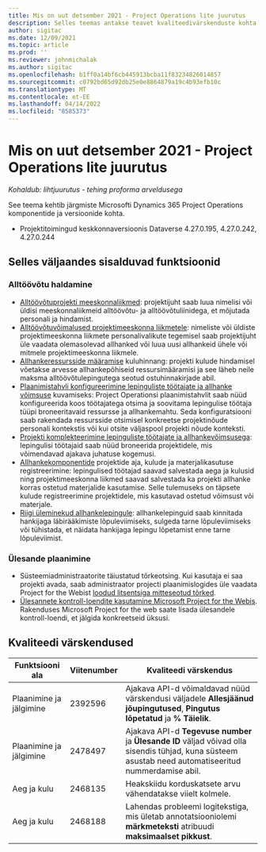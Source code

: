 ```yaml
---
title: Mis on uut detsember 2021 - Project Operations lite juurutus
description: Selles teemas antakse teavet kvaliteedivärskenduste kohta, mis on saadaval Project Operations lite juurutuse 2021. aasta detsembri väljaandes.
author: sigitac
ms.date: 12/09/2021
ms.topic: article
ms.prod: ''
ms.reviewer: johnmichalak
ms.author: sigitac
ms.openlocfilehash: b1ff0a14bf6cb445913bcba11f83234826014857
ms.sourcegitcommit: c0792bd65d92db25e0e8864879a19c4b93efb10c
ms.translationtype: MT
ms.contentlocale: et-EE
ms.lasthandoff: 04/14/2022
ms.locfileid: "8585373"
---
```

# <a name="whats-new-december-2021---project-operations-lite-deployment"></a>Mis on uut detsember 2021 - Project Operations lite juurutus

_Kohaldub: lihtjuurutus - tehing proforma arveldusega_

See teema kehtib järgmiste Microsofti Dynamics 365 Project Operations komponentide ja versioonide kohta.

- Projektitoimingud keskkonnaversioonis Dataverse 4.27.0.195, 4.27.0.242, 4.27.0.244


## <a name="features-included-in-this-release"></a>Selles väljaandes sisalduvad funktsioonid

### <a name="subcontract-management"></a>Alltöövõtu haldamine 

- [Alltöövõtuprojekti meeskonnaliikmed](../subcontracting/subcontracting-project-team-members.md): projektijuht saab luua nimelisi või üldisi meeskonnaliikmeid alltöövõtu- ja alltöövõtuliinidega, et mõjutada personali ja hindamist.
- [Alltöövõtuvõimalused projektimeeskonna liikmetele](../subcontracting/subcon-options.md): nimeliste või üldiste projektimeeskonna liikmete personalivalikute tegemisel saab projektijuht üle vaadata olemasolevad allhanked või luua uusi allhankeid ühele või mitmele projektimeeskonna liikmele. 
- [Allhankeressursside määramise](../subcontracting/costing-subcon-ra.md) kuluhinnang: projekti kulude hindamisel võetakse arvesse allhankepõhiseid ressursimääramisi ja see läheb neile maksma alltöövõtulepingutega seotud ostuhinnakirjade abil. 
- [Plaanimistahvli konfigureerimine lepinguliste töötajate ja allhanke võimsuse](../subcontracting/configure-sb-subcon.md) kuvamiseks: Project Operationsi plaanimistahvlit saab nüüd konfigureerida koos töötajatega otsima ja soovitama lepingulise töötaja tüüpi broneeritavaid ressursse ja allhankemahtu. Seda konfiguratsiooni saab rakendada ressursside otsimisel konkreetse projektinõude personali kontekstis või kui otsite väljaspool projekti nõude konteksti.
- [Projekti komplekteerimine lepinguliste töötajate ja allhankevõimsusega](../subcontracting/staffing-cw.md): lepingulisi töötajaid saab nüüd broneerida projektidele, mis võimendavad ajakava juhatuse kogemusi.
- [Allhankekomponentide](../subcontracting/recording-subcon-actuals.md) projektide aja, kulude ja materjalikasutuse registreerimine: lepingulised töötajad saavad salvestada aega ja kulusid ning projektimeeskonna liikmed saavad salvestada ka projekti allhanke korras ostetud materjalide kasutamise. Selle tulemuseks on täpsete kulude registreerimine projektidele, mis kasutavad ostetud võimsust või materjale.
- [Riigi üleminekud allhankelepingule](../subcontracting/subcon-states.md): allhankelepinguid saab kinnitada hankijaga läbirääkimiste lõpuleviimiseks, sulgeda tarne lõpuleviimiseks või tühistada, et näidata hankijaga lepingu lõpetamist enne tarne lõpuleviimist.

### <a name="task-planning"></a>Ülesande plaanimine
- Süsteemiadministraatorite täiustatud tõrkeotsing. Kui kasutaja ei saa projekti avada, saab administraator projecti plaanimislogides üle vaadata Project for the Webist [loodud litsentsiga mitteseotud tõrked](../../project-management/schedule-api-logs.md).
- [Ülesannete kontroll-loendite kasutamine Microsoft Project for the Webis](https://support.microsoft.com/en-us/office/use-task-checklists-in-microsoft-project-for-the-web-c69bcf73-5c75-4ad3-9893-6d6f92360e9c). Rakenduses Microsoft Project for the web saate lisada ülesandele kontroll-loendi, et jälgida konkreetseid üksusi.

## <a name="quality-updates"></a>Kvaliteedi värskendused

| **Funktsiooni ala** | **Viitenumber** | **Kvaliteedi värskendus** |
| --- | --- | --- |
| Plaanimine ja jälgimine | 2392596 | Ajakava API-d võimaldavad nüüd värskendusi väljadele **Allesjäänud jõupingutused**, **Pingutus lõpetatud** ja **% Täielik**. |
| Plaanimine ja jälgimine | 2478497 | Ajakava API-d **Tegevuse number** ja **Ülesande ID** väljad võivad olla sisendis tühjad, kuna süsteem asustab need automatiseeritud nummerdamise abil.|
| Aeg ja kulu | 2468135 | Heakskiidu korduskatsete arvu vähendatakse viielt kolmele. |
| Aeg ja kulu | 2468188 | Lahendas probleemi logitekstiga, mis ületab annotatsiooniolemi **märkmeteksti** atribuudi **maksimaalset pikkust**. |
